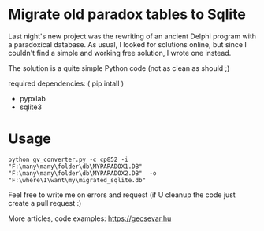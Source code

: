 # Migrate old paradox tables to Sqlite

Last night's new project was the rewriting of an ancient Delphi program with a paradoxical database.
As usual, I looked for solutions online, but since I couldn't find a simple and working free solution, I wrote one instead.

The solution is a quite simple Python code (not as clean as should ;)

required dependencies: ( pip intall <lib> )
* pypxlab
* sqlite3

# Usage
```
python gv_converter.py -c cp852 -i "F:\many\many\folder\db\MYPARADOX1.DB" "F:\many\many\folder\db\MYPARADOX2.DB"  -o "F:\where\I\want\my\migrated_sqlite.db"
```

Feel free to write me on errors and request (if U cleanup the code just create a pull request :)

More articles, code examples:
https://gecsevar.hu
